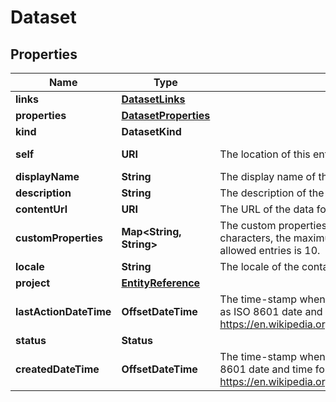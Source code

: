 

# Dataset


## Properties

| Name | Type | Description | Notes |
|------------ | ------------- | ------------- | -------------|
|**links** | [**DatasetLinks**](DatasetLinks.md) |  |  [optional] |
|**properties** | [**DatasetProperties**](DatasetProperties.md) |  |  [optional] |
|**kind** | **DatasetKind** |  |  |
|**self** | **URI** | The location of this entity. |  [optional] [readonly] |
|**displayName** | **String** | The display name of the object. |  |
|**description** | **String** | The description of the object. |  [optional] |
|**contentUrl** | **URI** | The URL of the data for the dataset. |  [optional] |
|**customProperties** | **Map&lt;String, String&gt;** | The custom properties of this entity. The maximum allowed key length is 64 characters, the maximum  allowed value length is 256 characters and the count of allowed entries is 10. |  [optional] |
|**locale** | **String** | The locale of the contained data. |  |
|**project** | [**EntityReference**](EntityReference.md) |  |  [optional] |
|**lastActionDateTime** | **OffsetDateTime** | The time-stamp when the current status was entered.  The time stamp is encoded as ISO 8601 date and time format  (\&quot;YYYY-MM-DDThh:mm:ssZ\&quot;, see https://en.wikipedia.org/wiki/ISO_8601#Combined_date_and_time_representations). |  [optional] [readonly] |
|**status** | **Status** |  |  [optional] |
|**createdDateTime** | **OffsetDateTime** | The time-stamp when the object was created.  The time stamp is encoded as ISO 8601 date and time format  (\&quot;YYYY-MM-DDThh:mm:ssZ\&quot;, see https://en.wikipedia.org/wiki/ISO_8601#Combined_date_and_time_representations). |  [optional] [readonly] |



